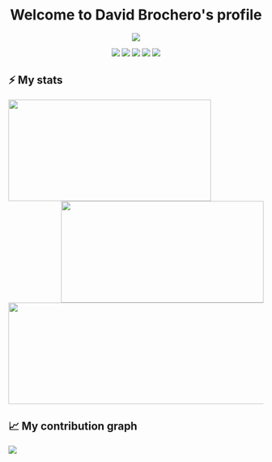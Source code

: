 <!-- Heading -->
<h1 align="center">
  Welcome to David Brochero's profile
</h1>

<!-- Typing SVG -->
<p align="center">
  <a href="https://git.io/typing-svg"><img src="https://readme-typing-svg.herokuapp.com?font=Fira+Code&color=99C794&size=22&center=true&vCenter=true&width=500&height=45&lines=Also+known+as+D+Brox;24+years+old+engineering+student;Linux+%26+FOSS+enthusiast;Nice+to+meet+you!"></a>
</p>

<p align="center">
  <img src="https://img.shields.io/badge/OS-Pop!__OS-informational?&style=for-the-badge&color=46b3c1"/>
  <img src="https://img.shields.io/badge/DE-COSMIC-%23e42f00?style=for-the-badge"/>
  <img src="https://img.shields.io/badge/BROWSER-FIREFOX-%2300acff?style=for-the-badge"/>
  <img src="https://img.shields.io/badge/EDITOR-CODIUM-%2359933d?style=for-the-badge"/>
  <img src="https://img.shields.io/badge/SHELL-FISH-%234a9bc8?style=for-the-badge"/>
</p>

## ⚡ My stats
<p align="center">
  <img align="left" width="400rem" height="200rem" src="https://github-readme-stats.vercel.app/api?username=D-Brox&hide_border=true&theme=solarized-dark"/>
  <img align="right" width="400rem" height="200rem" src="https://github-readme-streak-stats.herokuapp.com/?user=D-Brox&&hide_border=true&theme=solarized-dark"/>
  <img align="center" width="600rem" height="200rem" src="https://github-readme-stats.vercel.app/api/top-langs/?username=D-Brox&&layout=compact&card_width=600rem&hide_border=true&theme=solarized-dark"/>
</p>

## 📈 My contribution graph
<img src="https://github-readme-activity-graph.vercel.app/graph?username=D-Brox&hide_border=true&bg_color=002b36&title_color=268bd2&point=b58900&line=859900&color=268bd2&days=45"/>


